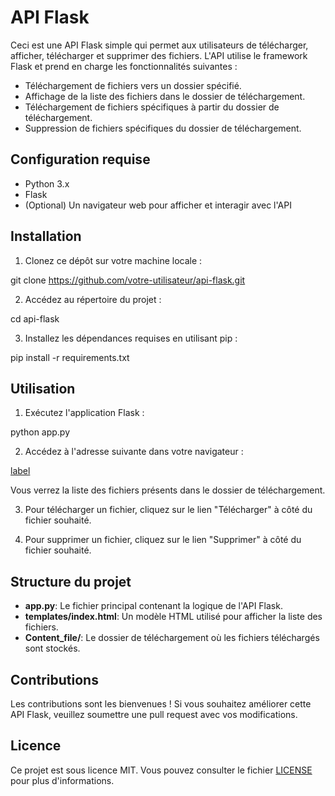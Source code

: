 # API Flask

Ceci est une API Flask simple qui permet aux utilisateurs de télécharger, afficher, télécharger et supprimer des fichiers. L'API utilise le framework Flask et prend en charge les fonctionnalités suivantes :

- Téléchargement de fichiers vers un dossier spécifié.
- Affichage de la liste des fichiers dans le dossier de téléchargement.
- Téléchargement de fichiers spécifiques à partir du dossier de téléchargement.
- Suppression de fichiers spécifiques du dossier de téléchargement.

## Configuration requise

- Python 3.x
- Flask
- (Optional) Un navigateur web pour afficher et interagir avec l'API

## Installation

1. Clonez ce dépôt sur votre machine locale :

git clone https://github.com/votre-utilisateur/api-flask.git

2. Accédez au répertoire du projet :

cd api-flask


3. Installez les dépendances requises en utilisant pip :

pip install -r requirements.txt


## Utilisation

1. Exécutez l'application Flask :

python app.py


2. Accédez à l'adresse suivante dans votre navigateur :

[label](http://localhost:5000/)


Vous verrez la liste des fichiers présents dans le dossier de téléchargement.

3. Pour télécharger un fichier, cliquez sur le lien "Télécharger" à côté du fichier souhaité.

4. Pour supprimer un fichier, cliquez sur le lien "Supprimer" à côté du fichier souhaité.

## Structure du projet

- **app.py**: Le fichier principal contenant la logique de l'API Flask.
- **templates/index.html**: Un modèle HTML utilisé pour afficher la liste des fichiers.
- **Content_file/**: Le dossier de téléchargement où les fichiers téléchargés sont stockés.

## Contributions

Les contributions sont les bienvenues ! Si vous souhaitez améliorer cette API Flask, veuillez soumettre une pull request avec vos modifications.

## Licence

Ce projet est sous licence MIT. Vous pouvez consulter le fichier [LICENSE](LICENSE) pour plus d'informations.
